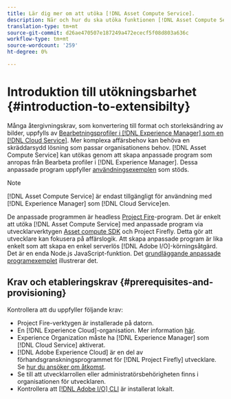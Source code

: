 ```yaml
---
title: Lär dig mer om att utöka [!DNL Asset Compute Service].
description: När och hur du ska utöka funktionen [!DNL Asset Compute Service] för att utföra anpassad resurshantering.
translation-type: tm+mt
source-git-commit: d26ae470507e187249a472ececf5f08d803a636c
workflow-type: tm+mt
source-wordcount: '259'
ht-degree: 0%

---
```



# Introduktion till utökningsbarhet {#introduction-to-extensibilty}

Många återgivningskrav, som konvertering till format och storleksändring av bilder, uppfylls av [Bearbetningsprofiler i [!DNL Experience Manager] som en [!DNL Cloud Service]](https://experienceleague.adobe.com/docs/experience-manager-cloud-service/assets/asset-microservices-overview.html). Mer komplexa affärsbehov kan behöva en skräddarsydd lösning som passar organisationens behov. [!DNL Asset Compute Service] kan utökas genom att skapa anpassade program som anropas från Bearbeta profiler i  [!DNL Experience Manager]. Dessa anpassade program uppfyller [användningsexemplen](https://experienceleague.adobe.com/docs/experience-manager-cloud-service/assets/manage/asset-microservices-configure-and-use.html) som stöds.

>[!NOTE]
>
>[!DNL Asset Compute Service] är endast tillgängligt för användning med  [!DNL Experience Manager] som  [!DNL Cloud Service]en.

De anpassade programmen är headless [Project Fire](https://github.com/AdobeDocs/project-firefly)-program. Det är enkelt att utöka [!DNL Asset Compute Service] med anpassade program via utvecklarverktygen [Asset compute SDK](https://github.com/adobe/asset-compute-sdk) och Project Firefly. Detta gör att utvecklare kan fokusera på affärslogik. Att skapa anpassade program är lika enkelt som att skapa en enkel serverlös [!DNL Adobe I/O]-körningsåtgärd. Det är en enda Node.js JavaScript-funktion. Det [grundläggande anpassade programexemplet](https://github.com/adobe/asset-compute-example-workers/blob/master/projects/worker-basic/worker-basic.js) illustrerar det.

## Krav och etableringskrav {#prerequisites-and-provisioning}

Kontrollera att du uppfyller följande krav:

* Project Fire-verktygen är installerade på datorn.
* En [!DNL Experience Cloud]-organisation. Mer information [här](https://github.com/AdobeDocs/project-firefly/blob/master/getting_started/setup.md#acquire-access-and-credentials).
* Experience Organization måste ha [!DNL Experience Manager] som [!DNL Cloud Service] aktiverat.
* [!DNL Adobe Experience Cloud] är en del av förhandsgranskningsprogrammet för  [!DNL Project Firefly] utvecklare. Se [hur du ansöker om åtkomst](https://github.com/AdobeDocs/project-firefly/blob/master/overview/getting_access.md).
* Se till att utvecklarrollen eller administratörsbehörigheten finns i organisationen för utvecklaren.
* Kontrollera att [[!DNL Adobe I/O] CLI](https://github.com/adobe/aio-cli) är installerat lokalt.

<!-- TBD for later:

* What all accesses and licenses are required?
* What all permissions are required to create, debug, and deploy custom applications?
* How do developers get access and provision the required apps?
* What is repository management?
* Anything on security and data transfer?
* What about handling personal or sensitive information?
* Custom application SLA is dependent on SLAs of various services it depends on.
* Document how the devs can get to know the KPIs of their custom applications. The KPIs are dependent on the performance at Adobe's side, amongst other things.
-->
